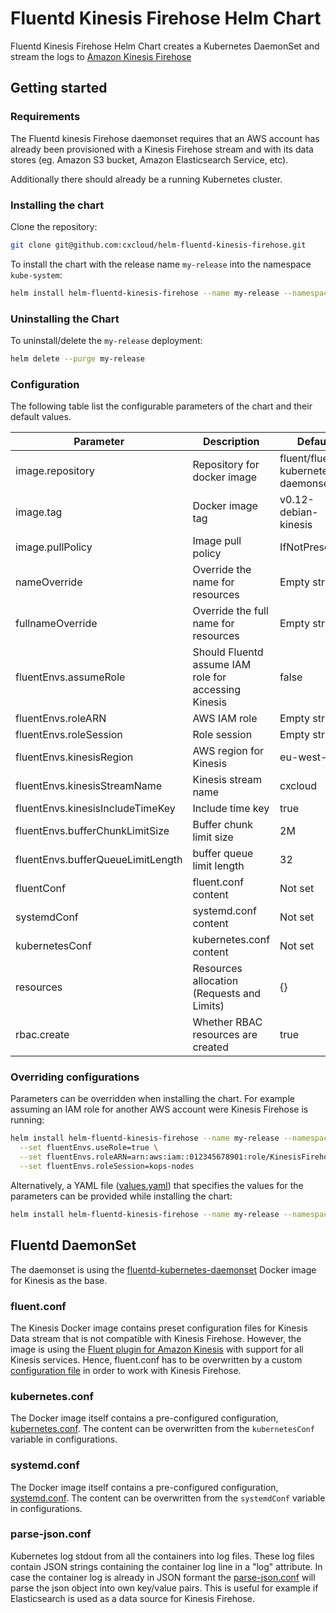# Fluentd Kinesis Firehose Helm Chart

Fluentd Kinesis Firehose Helm Chart creates a Kubernetes DaemonSet and stream the logs to [Amazon Kinesis Firehose](https://aws.amazon.com/kinesis/data-firehose/)

## Getting started

### Requirements

The Fluentd kinesis Firehose daemonset requires that an AWS account has already been provisioned with a Kinesis Firehose stream and with its data stores (eg. Amazon S3 bucket, Amazon Elasticsearch Service, etc).

Additionally there should already be a running Kubernetes cluster.

### Installing the chart

Clone the repository:

```bash
git clone git@github.com:cxcloud/helm-fluentd-kinesis-firehose.git
```

To install the chart with the release name `my-release` into the namespace `kube-system`:

```bash
helm install helm-fluentd-kinesis-firehose --name my-release --namespace kube-system
```

### Uninstalling the Chart

To uninstall/delete the `my-release` deployment:

```bash
helm delete --purge my-release
```

### Configuration

The following table list the configurable parameters of the chart and their default values.

| Parameter | Description | Default |
| --- | --- | --- |
| image.repository | Repository for docker image  | fluent/fluentd-kubernetes-daemonset |
| image.tag | Docker image tag | v0.12-debian-kinesis |
| image.pullPolicy | Image pull policy | IfNotPresent |
| nameOverride | Override the name for resources | Empty string |
| fullnameOverride | Override the full name for resources | Empty string |
| fluentEnvs.assumeRole | Should Fluentd assume IAM role for accessing Kinesis | false |
| fluentEnvs.roleARN | AWS IAM role | Empty string |
| fluentEnvs.roleSession | Role session | Empty string |
| fluentEnvs.kinesisRegion | AWS region for Kinesis | eu-west-1 |
| fluentEnvs.kinesisStreamName | Kinesis stream name | cxcloud |
| fluentEnvs.kinesisIncludeTimeKey | Include time key | true |
| fluentEnvs.bufferChunkLimitSize | Buffer chunk limit size | 2M |
| fluentEnvs.bufferQueueLimitLength | buffer queue limit length | 32 |
| fluentConf | fluent.conf content | Not set |
| systemdConf | systemd.conf content | Not set |
| kubernetesConf | kubernetes.conf content | Not set |
| resources | Resources allocation (Requests and Limits) | {} |
| rbac.create | Whether RBAC resources are created | true |

### Overriding configurations

Parameters can be overridden when installing the chart. For example assuming an IAM role for another AWS account were Kinesis Firehose is running:

```bash
helm install helm-fluentd-kinesis-firehose --name my-release --namespace kube-system \
  --set fluentEnvs.useRole=true \
  --set fluentEnvs.roleARN=arn:aws:iam::012345678901:role/KinesisFirehose \
  --set fluentEnvs.roleSession=kops-nodes
```

Alternatively, a YAML file ([values.yaml](values.yaml)) that specifies the values for the parameters can be provided while installing the chart:

```bash
helm install helm-fluentd-kinesis-firehose --name my-release --namespace kube-system -f values.yaml
```

## Fluentd DaemonSet

The daemonset is using the [fluentd-kubernetes-daemonset](https://github.com/fluent/fluentd-kubernetes-daemonset) Docker image for Kinesis as the base.

### fluent.conf

The Kinesis Docker image contains preset configuration files for Kinesis Data stream that is not compatible with Kinesis Firehose. However, the image is using the [Fluent plugin for Amazon Kinesis](https://github.com/awslabs/aws-fluent-plugin-kinesis) with support for all Kinesis services. Hence, fluent.conf has to be overwritten by a custom [configuration file](https://github.com/cxcloud/helm-fluentd-kinesis-firehose/blob/master/templates/fluent-conf.yaml) in order to work with Kinesis Firehose.

### kubernetes.conf

The Docker image itself contains a pre-configured configuration, [kubernetes.conf](https://github.com/fluent/fluentd-kubernetes-daemonset/blob/master/docker-image/v0.12/debian-kinesis/conf/kubernetes.conf). The content can be overwritten from the `kubernetesConf` variable in configurations.

### systemd.conf

The Docker image itself contains a pre-configured configuration, [systemd.conf](https://github.com/fluent/fluentd-kubernetes-daemonset/blob/master/docker-image/v0.12/debian-kinesis/conf/systemd.conf). The content can be overwritten from the `systemdConf` variable in configurations.

### parse-json.conf

Kubernetes log stdout from all the containers into log files. These log files contain JSON strings containing the container log line in a "log" attribute. In case the container log is already in JSON formant the [parse-json.conf](https://github.com/cxcloud/helm-fluentd-kinesis-firehose/blob/master/templates/parse-json.yaml) will parse the json object into own key/value pairs. This is useful for example if Elasticsearch is used as a data source for Kinesis Firehose.
